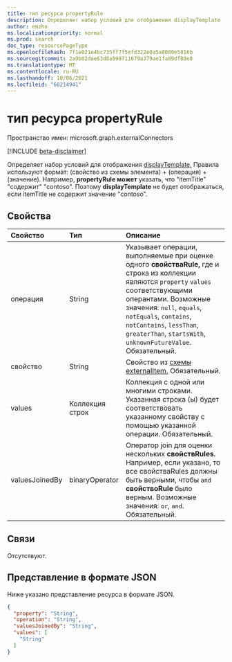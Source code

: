```yaml
---
title: тип ресурса propertyRule
description: Определяет набор условий для отображения displayTemplate
author: emzho
ms.localizationpriority: normal
ms.prod: search
doc_type: resourcePageType
ms.openlocfilehash: 7f1e021e4bc735ff7f5efd322e0a5a8080e5816b
ms.sourcegitcommit: 2a9b82dae63d8a998711679a379ae1fa89df80e0
ms.translationtype: MT
ms.contentlocale: ru-RU
ms.lasthandoff: 10/06/2021
ms.locfileid: "60214941"
---
```

# <a name="propertyrule-resource-type"></a>тип ресурса propertyRule

Пространство имен: microsoft.graph.externalConnectors

[!INCLUDE [beta-disclaimer](../../includes/beta-disclaimer.md)]

Определяет набор условий для отображения [displayTemplate.](../resources/externalconnectors-displaytemplate.md) Правила используют формат: (свойство из схемы элемента) + (операция) + (значение). Например, **propertyRule может** указать, что "itemTitle" "содержит" "contoso". Поэтому **displayTemplate** не будет отображаться, если itemTitle не содержит значение "contoso".

## <a name="properties"></a>Свойства
|Свойство|Тип|Описание|
|:---|:---|:---|
|операция|String|Указывает операции, выполняемые при оценке одного **свойстваRule,** где и строка из коллекции являются `property` `values` соответствующими оперантами. Возможные значения: `null`, `equals`, `notEquals`, `contains`, `notContains`, `lessThan`, `greaterThan`, `startsWith`, `unknownFutureValue`. Обязательный.|
|свойство|String|Свойство из [схемы externalItem.](../resources/externalconnectors-externalitem.md) Обязательный.|
|values|Коллекция строк|Коллекция с одной или многими строками. Указанная строка (ы) будет соответствовать указанному свойству с помощью указанной операции. Обязательный.|
|valuesJoinedBy|binaryOperator|Оператор join для оценки нескольких **свойствRules.** Например, если указано, то все свойстваRules должны быть верными, чтобы `and` **свойствоRule** было  верным. Возможные значения: `or`, `and`. Обязательный.|

## <a name="relationships"></a>Связи
Отсутствуют.

## <a name="json-representation"></a>Представление в формате JSON
Ниже указано представление ресурса в формате JSON.
<!-- {
  "blockType": "resource",
  "@odata.type": "microsoft.graph.externalConnectors.propertyRule"
}
-->
``` json
{
  "property": "String",
  "operation": "String",
  "valuesJoinedBy": "String",
  "values": [
    "String"
  ]
}
```

